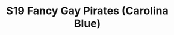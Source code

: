 ---
title: S19 Fancy Gay Pirates (Carolina Blue)
permalink: "/teams/carolina-blue"
members:
- Von Allena
- Shaquille Brooks
- Gerard Burley
- Leah Garofolo
- Sean Holihan (Captain)
- JJ Johnson
- Nolan Lazarus
- Amanda Livingstone
- Matt Murtaugh
- Andy Pratt (QB)
- Grant Rosensteel
- Edward Smith
- Trey Phillips
teamid: 7020
name: S19 Fancy Gay Pirates
color: Carolina Blue
division: ''
---